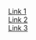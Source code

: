 [Link 1](http://www.entityframeworktutorial.net/efcore/entity-framework-core.aspx) <br>
[Link 2](https://www.marathonus.com/about/blog/moving-from-entity-framework-6-to-entity-framework-core-2-0/) <br>
[Link 3](https://docs.microsoft.com/en-us/ef/core/what-is-new/ef-core-3.0/features)
